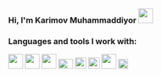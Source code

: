 ### Hi, I'm Karimov Muhammaddiyor <img src="https://media.giphy.com/media/hvRJCLFzcasrR4ia7z/giphy.gif" width="30px">

### Languages and tools I work with: <br />
<code><img src="https://upload.wikimedia.org/wikipedia/commons/thumb/6/61/HTML5_logo_and_wordmark.svg/2048px-HTML5_logo_and_wordmark.svg.png" width="30px"></code>
<code><img src="https://cdn.freebiesupply.com/logos/large/2x/css3-logo-png-transparent.png" width="30px"></code>
<code><img src="https://upload.wikimedia.org/wikipedia/commons/thumb/b/b2/Bootstrap_logo.svg/2560px-Bootstrap_logo.svg.png" width="30px"></code>
<code><img src="https://cdn.cdnlogo.com/logos/t/58/tailwindcss.svg" width="30px"  height="20px"></code>
<code><img src="https://upload.wikimedia.org/wikipedia/commons/6/6a/JavaScript-logo.png" width="23px"></code>
<code><img src="https://cdn.freebiesupply.com/logos/large/2x/react-1-logo-png-transparent.png" width="23px"></code>
<code><img src="https://git-scm.com/images/logos/downloads/Git-Icon-1788C.png" width="30px"></code>
<code><img src="https://github.githubassets.com/images/modules/logos_page/GitHub-Mark.png" width="20px"></code>

